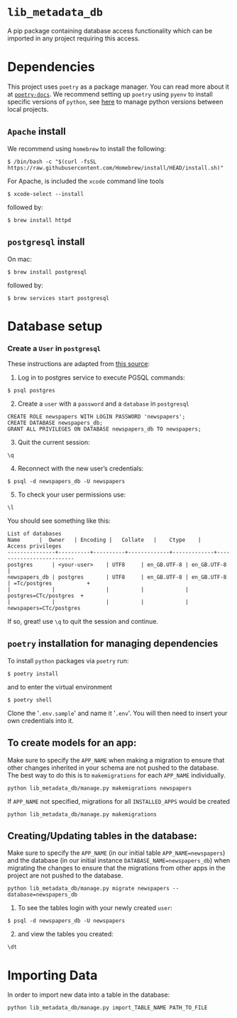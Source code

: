 **`lib_metadata_db`**
=========
A pip package containing database access functionality which can be imported in any project requiring this access.

Dependencies
============
This project uses `poetry` as a package manager. You can read more about it at [`poetry-docs`](<https://python-poetry.org/docs/>). We recommend setting up `poetry` using `pyenv` to install specific versions of `python`, see [here](https://blog.jayway.com/2019/12/28/pyenv-poetry-saviours-in-the-python-chaos/) to manage python versions between local projects.

`Apache` install
-----------------------------

We recommend using `homebrew` to install the following:

```shell
$ /bin/bash -c "$(curl -fsSL https://raw.githubusercontent.com/Homebrew/install/HEAD/install.sh)"
```
For Apache, is included the `xcode` command line tools

```shell
$ xcode-select --install
```
followed by:

```shell
$ brew install httpd
```

``postgresql`` install
----------------

On mac:

```shell
$ brew install postgresql
```

followed by:

```shell
$ brew services start postgresql
```

Database setup
===========

### Create a `User` in `postgresql`

These instructions are adapted from [this source](https://www.sqlshack.com/setting-up-a-postgresql-database-on-mac/):
1. Log in to postgres service to execute PGSQL commands:

```shell
$ psql postgres
```

2. Create a `user` with a `password` and a `database` in `postgresql`

```PGSQL
CREATE ROLE newspapers WITH LOGIN PASSWORD 'newspapers';
CREATE DATABASE newspapers_db;
GRANT ALL PRIVILEGES ON DATABASE newspapers_db TO newspapers;
```
3. Quit the current session:

```PGSQL
\q
```
4. Reconnect with the new user’s credentials:

```shell
$ psql -d newspapers_db -U newspapers
```

5. To check your user permissions use:

```PGSQL
\l
```

You should see something like this:
```
List of databases
Name      |  Owner   | Encoding |   Collate   |    Ctype    |    Access privileges    
---------------+----------+----------+-------------+-------------+-------------------------
postgres      | <your-user>    | UTF8     | en_GB.UTF-8 | en_GB.UTF-8 |
newspapers_db | postgres       | UTF8     | en_GB.UTF-8 | en_GB.UTF-8 | =Tc/postgres           +
|             |                |          |             | postgres=CTc/postgres  +
|             |                |          |             | newspapers=CTc/postgres
```

If so, great! use `\q` to quit the session and continue.


``poetry`` installation for managing dependencies
-----------------------------

To install `python` packages via `poetry` run:

```shell
$ poetry install
````

and to enter the virtual environment

```shell
$ poetry shell
````
Clone the '`.env.sample`' and name it '`.env`'. You will then need to insert your own credentials into it.

To create models for an app:
-----------------------------
Make sure to specify the `APP_NAME` when making a migration to ensure that other changes inherited in your schema are not pushed to the database. The best way to do this is to `makemigrations` for each `APP_NAME` individually.

```shell
python lib_metadata_db/manage.py makemigrations newspapers
```
If `APP_NAME` not specified, migrations for all `INSTALLED_APPS` would be created

```shell
python lib_metadata_db/manage.py makemigrations
```

Creating/Updating tables in the database:
-----------------------------------------

Make sure to specify the `APP_NAME` (in our initial table `APP_NAME=newspapers`) and the database (in our initial instance `DATABASE_NAME=newspapers_db`) when migrating the changes to ensure that the migrations from other apps in the project are not pushed to the database.

```shell
python lib_metadata_db/manage.py migrate newspapers --database=newspapers_db
```

1. To see the tables login with your newly created `user`:

```shell
$ psql -d newspapers_db -U newspapers
```

2. and view the tables you created:

```PGSQL
\dt
```

Importing Data
==============
In order to import new data into a table in the database:

```shell
python lib_metadata_db/manage.py import_TABLE_NAME PATH_TO_FILE
```
